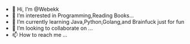 - 👋 Hi, I’m @Webekk
- 👀 I’m interested in Programming,Reading Books...
- 🌱 I’m currently learning Java,Python,Golang,and Brainfuck just for fun
- 💞️ I’m looking to collaborate on ...
- 📫 How to reach me ...

<!---
Webekk/Webekk is a ✨ special ✨ repository because its `README.md` (this file) appears on your GitHub profile.
You can click the Preview link to take a look at your changes.
--->
